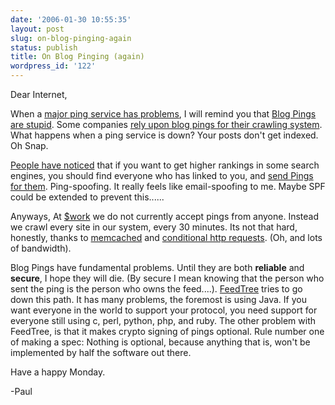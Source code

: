 ```yaml
---
date: '2006-01-30 10:55:35'
layout: post
slug: on-blog-pinging-again
status: publish
title: On Blog Pinging (again)
wordpress_id: '122'
---
```



Dear Internet,



When a [major ping service has problems](http://newestindustry.wordpress.com/2006/01/29/ping-o-matic-meet-ping-o-death/), I will remind you that [Blog Pings are stupid](http://paul.querna.org/journal/articles/2005/09/28/blog-pings-are-stupid). Some companies [rely upon blog pings for their crawling system](http://www.technorati.com/weblog/2006/01/75.html).   What happens when a ping service is down? Your posts don't get indexed.  Oh Snap.



[People have noticed](http://blogfresh.blogspot.com/2006/01/pinging-for-mutual-benefit.html) that if you want to get higher rankings in some search engines, you should find everyone who has linked to you, and [send Pings for them](http://www.technologyevangelist.com/2006/01/technorati_link_opti.html).   Ping-spoofing. It really feels like email-spoofing to me.  Maybe SPF could be extended to prevent this......



Anyways, At [$work](http://www.bloglines.com/) we do not currently accept pings from anyone.  Instead we crawl every site in our system, every 30 minutes.  Its not that hard, honestly, thanks to [memcached](http://www.danga.com/memcached/) and [conditional http requests](http://fishbowl.pastiche.org/2002/10/21/http_conditional_get_for_rss_hackers). (Oh, and lots of bandwidth).



Blog Pings have fundamental problems.  Until they are both **reliable** and **secure**, I hope they will die. (By secure I mean knowing that the person who sent the ping is the person who owns the feed....).  [FeedTree](http://www.feedtree.net/) tries to go down this path.  It has many problems, the foremost is using Java.  If you want everyone in the world to support your protocol, you need support for everyone still using c, perl, python, php, and ruby.  The other problem with FeedTree, is that it makes crypto signing of pings optional.  Rule number one of making a spec: Nothing is optional, because anything that is, won't be implemented by half the software out there.



Have a happy Monday.



-Paul


